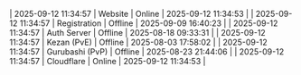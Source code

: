 | 2025-09-12 11:34:57 | Website | Online | 2025-09-12 11:34:53 |
| 2025-09-12 11:34:57 | Registration | Offline | 2025-09-09 16:40:23 |
| 2025-09-12 11:34:57 | Auth Server | Offline | 2025-08-18 09:33:31 |
| 2025-09-12 11:34:57 | Kezan (PvE) | Offline | 2025-08-03 17:58:02 |
| 2025-09-12 11:34:57 | Gurubashi (PvP) | Offline | 2025-08-23 21:44:06 |
| 2025-09-12 11:34:57 | Cloudflare | Online | 2025-09-12 11:34:53 |
